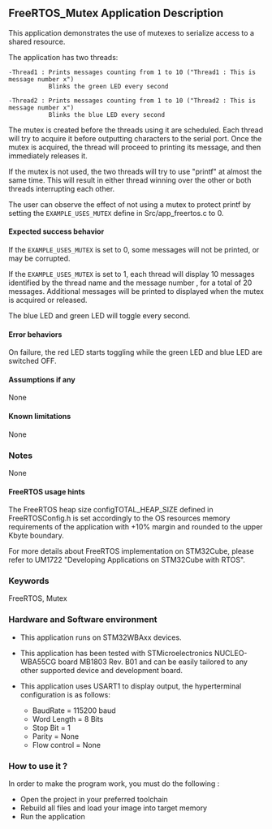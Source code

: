 ## <b>FreeRTOS_Mutex Application Description</b>

This application demonstrates the use of mutexes to serialize access to a shared resource.

The application has two threads:

    -Thread1 : Prints messages counting from 1 to 10 ("Thread1 : This is message number x")
               Blinks the green LED every second

    -Thread2 : Prints messages counting from 1 to 10 ("Thread2 : This is message number x")
               Blinks the blue LED every second

The mutex is created before the threads using it are scheduled. Each thread will try to acquire it
before outputting characters to the serial port. Once the mutex is acquired, the thread will proceed
to printing its message, and then immediately releases it.

If the mutex is not used, the two threads will try to use "printf" at almost the same time. This will
result in either thread winning over the other or both threads interrupting each other.

The user can observe the effect of not using a mutex to protect printf by setting the
`EXAMPLE_USES_MUTEX` define in Src/app_freertos.c to 0.

#### <b>Expected success behavior</b>

If the `EXAMPLE_USES_MUTEX` is set to 0, some messages will not be printed, or may be corrupted.

If the `EXAMPLE_USES_MUTEX` is set to 1, each thread will display 10 messages identified by the thread name
and the message number , for a total of 20 messages. Additional messages will be printed to displayed when
the mutex is acquired or released.

The blue LED and green LED will toggle every second.

#### <b>Error behaviors</b>

On failure, the red LED starts toggling while the green LED and blue LED are switched OFF.

#### <b>Assumptions if any</b>

None

#### <b>Known limitations</b>

None

### <b>Notes</b>

None

#### <b>FreeRTOS usage hints</b>

The FreeRTOS heap size configTOTAL_HEAP_SIZE defined in FreeRTOSConfig.h is set accordingly to the
OS resources memory requirements of the application with +10% margin and rounded to the upper Kbyte boundary.

For more details about FreeRTOS implementation on STM32Cube, please refer to UM1722 "Developing Applications
on STM32Cube with RTOS".

### <b>Keywords</b>

FreeRTOS, Mutex

### <b>Hardware and Software environment</b>

  - This application runs on STM32WBAxx devices.
  - This application has been tested with STMicroelectronics NUCLEO-WBA55CG board MB1803 Rev. B01
    and can be easily tailored to any other supported device and development board.

  - This application uses USART1 to display output, the hyperterminal configuration is as follows:

    - BaudRate = 115200 baud
    - Word Length = 8 Bits
    - Stop Bit = 1
    - Parity = None
    - Flow control = None

### <b>How to use it ?</b>

In order to make the program work, you must do the following :

 - Open the project in your preferred toolchain
 - Rebuild all files and load your image into target memory
 - Run the application
